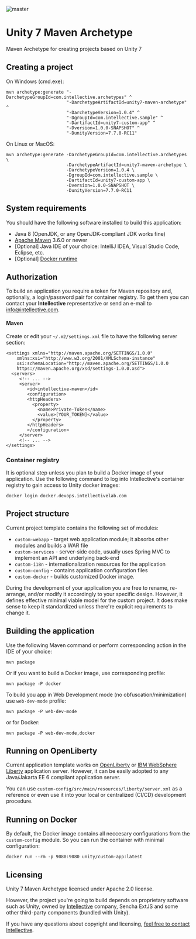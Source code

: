 ![master](https://github.com/intellectivelab/unity7-maven-archetype/workflows/Build/badge.svg)

# Unity 7 Maven Archetype
Maven Archetype for creating projects based on Unity 7

## Creating a project
On Windows (cmd.exe):
```
mvn archetype:generate "-DarchetypeGroupId=com.intellective.archetypes" ^
                       "-DarchetypeArtifactId=unity7-maven-archetype" ^
                       "-DarchetypeVersion=1.0.4" ^
                       "-DgroupId=com.intellective.sample" ^
                       "-DartifactId=unity7-custom-app" ^
                       "-Dversion=1.0.0-SNAPSHOT" ^
                       "-DunityVersion=7.7.0-RC11"
```
On Linux or MacOS:
```
mvn archetype:generate -DarchetypeGroupId=com.intellective.archetypes \
                       -DarchetypeArtifactId=unity7-maven-archetype \
                       -DarchetypeVersion=1.0.4 \
                       -DgroupId=com.intellective.sample \
                       -DartifactId=unity7-custom-app \
                       -Dversion=1.0.0-SNAPSHOT \
                       -DunityVersion=7.7.0-RC11
```

## System requirements
You should have the following software installed to build this application:
* Java 8 (OpenJDK, or any OpenJDK-compliant JDK works fine)
* [Apache Maven](https://maven.apache.org) 3.6.0 or newer
* [Optional] Java IDE of your choice: IntelliJ IDEA, Visual Studio Code, Eclipse, etc.
* [Optional] [Docker runtime](https://www.docker.com) 

## Authorization
To build an application you require a token for Maven repository and, optionally, a login/password pair for container
registry.
To get them you can contact your **Intellective** representative or send an e-mail to 
[info@intellective.com](mailto:info@intellective.com).

#### Maven
Create or edit your `~/.m2/settings.xml` file to have the following server section:
```
<settings xmlns="http://maven.apache.org/SETTINGS/1.0.0"
    xmlns:xsi="http://www.w3.org/2001/XMLSchema-instance"
    xsi:schemaLocation="http://maven.apache.org/SETTINGS/1.0.0
    https://maven.apache.org/xsd/settings-1.0.0.xsd">
  <servers>
     <!-- ... -->
     <server>
        <id>intellective-maven</id>
        <configuration>
        <httpHeaders>
          <property>
            <name>Private-Token</name>
            <value>[YOUR_TOKEN]</value>
          </property>
        </httpHeaders>
        </configuration>
     </server>
     <!-- ... -->
</settings>
```
### Container registry
It is optional step unless you plan to build a Docker image of your application.
Use the following command to log into Intellective's container registry to gain access to Unity docker images:
```
docker login docker.devops.intellectivelab.com
```

## Project structure
Current project template contains the following set of modules:
* `custom-webapp` - target web application module; it absorbs other modules and builds a WAR file
* `custom-services` - server-side code, usually uses Spring MVC to implement an API and underlying back-end
* `custom-i18n` - internationalization resources for the application
* `custom-config` - contains application configuration files
* `custom-docker` - builds customized Docker image.

During the development of your application you are free to rename, re-arrange, 
and/or modify it accordingly to your specific design.
However, it defines effective minimal viable model for the custom project. It does make sense to keep it standardized 
unless there're explicit requirements to change it.

## Building the application
Use the following Maven command or perform corresponding action in the IDE of your choice:
```
mvn package
```
Or if you want to build a Docker image, use corresponding profile:
```
mvn package -P docker
```
To build you app in Web Development mode (no obfuscation/minimization) use `web-dev-mode` profile:
```
mvn package -P web-dev-mode
```
or for Docker:
```
mvn package -P web-dev-mode,docker
```

## Running on OpenLiberty
Current application template works on [OpenLiberty](https://openliberty.io) 
or [IBM WebSphere Liberty](https://www.ibm.com/cloud/websphere-liberty) application server.
However, it can be easily adopted to any Java/Jakarta EE 6 compliant application server.

You can use `custom-config/src/main/resources/liberty/server.xml` as a reference or even use it
into your local or centralized (CI/CD) development procedure.

## Running on Docker
By default, the Docker image contains all neccesary configurations from the `custom-config` module.
So you can run the container with minimal configuration:
```
docker run --rm -p 9080:9080 unity/custom-app:latest
``` 

## Licensing
Unity 7 Maven Archetype licensed under Apache 2.0 license.

However, the project you're going to build depends on proprietary software such as Unity,
owned by [Intellective](https://www.intellective.com) company,
Sencha ExtJS and some other third-party components (bundled with Unity).

If you have any questions about copyright and licensing, [feel free to contact Intellective](https://www.intellective.com/contact-us/).
